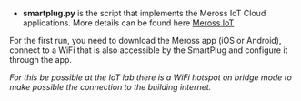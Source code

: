 * **smartplug.py** is the script that implements the Meross IoT Cloud applications. More details can be found here [Meross IoT](https://pypi.org/project/meross-iot/)

For the first run, you need to download the Meross app (iOS or Android), connect to a WiFi that is also accessible by the SmartPlug and configure it through the app.

*For this be possible at the IoT lab there is a WiFi hotspot on bridge mode to make possible the connection to the building internet.*
